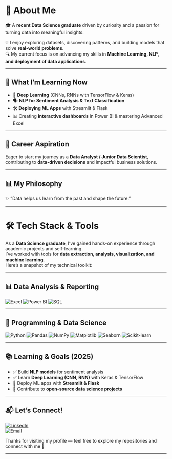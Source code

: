 # 🧠 About Me  

🎓 A **recent Data Science graduate** driven by curiosity and a passion for turning data into meaningful insights.  

💡 I enjoy exploring datasets, discovering patterns, and building models that solve **real-world problems**.  
🔍 My current focus is on advancing my skills in **Machine Learning, NLP, and deployment of data applications**.  

---

## 🌱 What I’m Learning Now  
- 🧠 **Deep Learning** (CNNs, RNNs with TensorFlow & Keras)  
- 🗣️ **NLP for Sentiment Analysis & Text Classification**  
- 🛠️ **Deploying ML Apps** with Streamlit & Flask  
- 📊 Creating **interactive dashboards** in Power BI & mastering Advanced Excel  

---

## 🎯 Career Aspiration  
Eager to start my journey as a **Data Analyst / Junior Data Scientist**, contributing to **data-driven decisions** and impactful business solutions.  

---

## 📊 My Philosophy  
✨ “Data helps us learn from the past and shape the future.”  

---

# 🛠️ Tech Stack & Tools  

As a **Data Science graduate**, I’ve gained hands-on experience through academic projects and self-learning.  
I’ve worked with tools for **data extraction, analysis, visualization, and machine learning**.  
Here’s a snapshot of my technical toolkit:  

---

## 📊 Data Analysis & Reporting  

![Excel](https://img.shields.io/badge/Excel-217346?style=for-the-badge&logo=microsoft-excel&logoColor=white)
![Power BI](https://img.shields.io/badge/Power_BI-F2C811?style=for-the-badge&logo=power-bi&logoColor=black)
![SQL](https://img.shields.io/badge/SQL-003B57?style=for-the-badge&logo=postgresql&logoColor=white)

---

## 🐍 Programming & Data Science  

![Python](https://img.shields.io/badge/Python-3776AB?style=for-the-badge&logo=python&logoColor=white)
![Pandas](https://img.shields.io/badge/Pandas-150458?style=for-the-badge&logo=pandas&logoColor=white)
![NumPy](https://img.shields.io/badge/NumPy-013243?style=for-the-badge&logo=numpy&logoColor=white)
![Matplotlib](https://img.shields.io/badge/Matplotlib-005571?style=for-the-badge&logo=plotly&logoColor=white)
![Seaborn](https://img.shields.io/badge/Seaborn-3776AB?style=for-the-badge&logoColor=white)
![Scikit-learn](https://img.shields.io/badge/Scikit--learn-F7931E?style=for-the-badge&logo=scikit-learn&logoColor=white)


---

## 📚 Learning & Goals (2025)  
- ✅ Build **NLP models** for sentiment analysis  
- ✅ Learn **Deep Learning (CNN, RNN)** with Keras & TensorFlow  
- 🚀 Deploy ML apps with **Streamlit & Flask**  
- 🚀 Contribute to **open-source data science projects**  

---

## 📬 Let’s Connect!   

[![LinkedIn](https://img.shields.io/badge/LinkedIn-blue?style=for-the-badge&logo=linkedin&logoColor=white)](https://www.linkedin.com/in/moumita-majumder-143033202)  
[![Email](https://img.shields.io/badge/Email-red?style=for-the-badge&logo=gmail&logoColor=white)](mailto:majundermoumita.ece@gmail.com)  


Thanks for visiting my profile — feel free to explore my repositories and connect with me 🚀 

---


